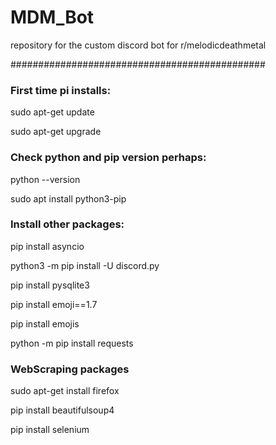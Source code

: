 # MDM_Bot
repository for the custom discord bot for r/melodicdeathmetal



##############################################

### First time pi installs:

  sudo apt-get update
  
  sudo apt-get upgrade

### Check python and pip version perhaps:

  python --version
  
  sudo apt install python3-pip

### Install other packages:

  pip install asyncio
  
  python3 -m pip install -U discord.py
  
  pip install pysqlite3
  
  pip install emoji==1.7
  
  pip install emojis
  
  python -m pip install requests
  

### WebScraping packages

  sudo apt-get install firefox
  
  pip install beautifulsoup4
  
  pip install selenium